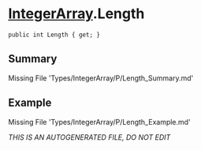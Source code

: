 # [IntegerArray](Types/IntegerArray.md).Length
`public int Length { get; }`
## Summary
Missing File 'Types/IntegerArray/P/Length_Summary.md'
## Example
Missing File 'Types/IntegerArray/P/Length_Example.md'

*THIS IS AN AUTOGENERATED FILE, DO NOT EDIT*
